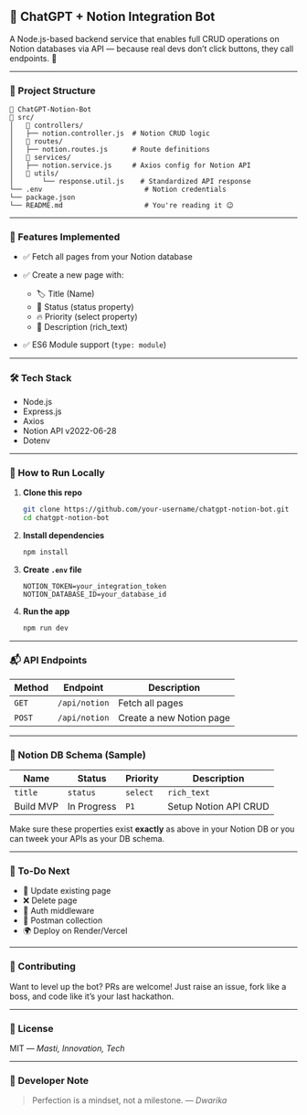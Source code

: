 ## 🧠 ChatGPT + Notion Integration Bot

A Node.js-based backend service that enables full CRUD operations on Notion databases via API — because real devs don’t click buttons, they call endpoints. 🚀

---

### 📂 Project Structure

```
📆 ChatGPT-Notion-Bot
👤 src/
│   💼 controllers/
│   ├── notion.controller.js  # Notion CRUD logic
│   💼 routes/
│   ├── notion.routes.js      # Route definitions
│   💼 services/
│   ├── notion.service.js     # Axios config for Notion API
│   💼 utils/
│       └── response.util.js    # Standardized API response
└── .env                         # Notion credentials
└── package.json
└── README.md                    # You're reading it 😉
```

---

### 🔧 Features Implemented

* ✅ Fetch all pages from your Notion database
* ✅ Create a new page with:

  * 🏷️ Title (Name)
  * 📌 Status (status property)
  * 🔥 Priority (select property)
  * 📝 Description (rich\_text)
* ✅ ES6 Module support (`type: module`)

---

### 🛠️ Tech Stack

* Node.js
* Express.js
* Axios
* Notion API v2022-06-28
* Dotenv

---

### 🧪 How to Run Locally

1. **Clone this repo**

   ```bash
   git clone https://github.com/your-username/chatgpt-notion-bot.git
   cd chatgpt-notion-bot
   ```

2. **Install dependencies**

   ```bash
   npm install
   ```

3. **Create ****`.env`**** file**

   ```
   NOTION_TOKEN=your_integration_token
   NOTION_DATABASE_ID=your_database_id
   ```

4. **Run the app**

   ```bash
   npm run dev
   ```

---

### 📬 API Endpoints

| Method | Endpoint      | Description              |
| ------ | ------------- | ------------------------ |
| `GET`  | `/api/notion` | Fetch all pages          |
| `POST` | `/api/notion` | Create a new Notion page |

---

### 🧠 Notion DB Schema (Sample)

| Name      | Status      | Priority | Description           |
| --------- | ----------- | -------- | --------------------- |
| `title`   | `status`    | `select` | `rich_text`           |
| Build MVP | In Progress | `P1`     | Setup Notion API CRUD |

Make sure these properties exist **exactly** as above in your Notion DB or you can tweek your APIs as your DB schema.

---

### 🧼 To-Do Next

* 🔁 Update existing page
* ❌ Delete page
* 🔐 Auth middleware
* 🧪 Postman collection
* 🌍 Deploy on Render/Vercel

---

### 🤝 Contributing

Want to level up the bot? PRs are welcome! Just raise an issue, fork like a boss, and code like it’s your last hackathon.

---

### 📄 License

MIT — *Masti, Innovation, Tech*

---

### 💬 Developer Note

> Perfection is a mindset, not a milestone.
> — *Dwarika*
